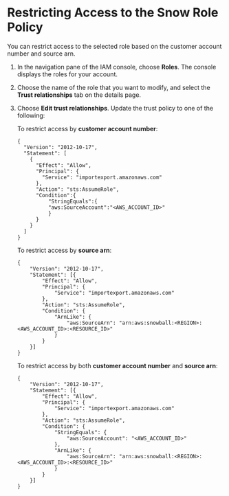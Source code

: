 # Restricting Access to the Snow Role Policy<a name="restricting-access"></a>

You can restrict access to the selected role based on the customer account number and source arn\.

1. In the navigation pane of the IAM console, choose **Roles**\. The console displays the roles for your account\.

1. Choose the name of the role that you want to modify, and select the **Trust relationships** tab on the details page\.

1. Choose **Edit trust relationships**\. Update the trust policy to one of the following:

   To restrict access by **customer account number**:

   ```
   {
     "Version": "2012-10-17",
     "Statement": [
       {
         "Effect": "Allow",
         "Principal": {
           "Service": "importexport.amazonaws.com"
         },
         "Action": "sts:AssumeRole",
         "Condition":{
             "StringEquals":{
             "aws:SourceAccount":"<AWS_ACCOUNT_ID>"
             }
         }
       }
     ]
   }
   ```

   To restrict access by **source arn**:

   ```
   {
       "Version": "2012-10-17",
       "Statement": [{
           "Effect": "Allow",
           "Principal": {
               "Service": "importexport.amazonaws.com"
           },
           "Action": "sts:AssumeRole",
           "Condition": {
               "ArnLike": {
                   "aws:SourceArn": "arn:aws:snowball:<REGION>:<AWS_ACCOUNT_ID>:<RESOURCE_ID>"
               }
           }
       }]
   }
   ```

   To restrict access by both **customer account number** and **source arn**:

   ```
   {
       "Version": "2012-10-17",
       "Statement": [{
           "Effect": "Allow",
           "Principal": {
               "Service": "importexport.amazonaws.com"
           },
           "Action": "sts:AssumeRole",
           "Condition": {
               "StringEquals": {
                   "aws:SourceAccount": "<AWS_ACCOUNT_ID>"
               },
               "ArnLike": {
                   "aws:SourceArn": "arn:aws:snowball:<REGION>:<AWS_ACCOUNT_ID>:<RESOURCE_ID>"
               }
           }
       }]
   }
   ```